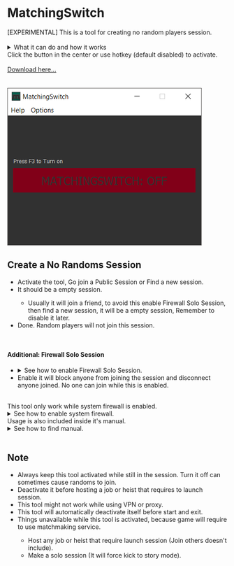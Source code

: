 <h1>MatchingSwitch</h1>
[EXPERIMENTAL] This is a tool for creating no random players session.<br>
<br>
<details>
  <summary>What it can do and how it works</summary>
  <br>
  <ul>
    <li>Random players will join the session because it's connected to a game server for matchmaking.</li>
    <li>This tool can block that server, Make it stop matching randoms into the session.</li>
    <li>This is how it create a Public Session that friends or crew members are free to join and random players won't start to join.</li>
  </ul>
</details>
Click the button in the center or use hotkey (default disabled) to activate.<br>
<br>
<a href="https://raw.githubusercontent.com/Barracuda10/MatchmakingSwitch/master/MatchmakingSwitch/x64/Release/MatchingSwitch.exe"><ins>Download here...</ins></a><br>
<br>
<br>
<img src="https://github.com/Barracuda10/others/blob/master/MatchmakingSwitch/matchmakingswitch.png"><br>
<!--<a href="https://www.virustotal.com/gui/file/3c5d6335c52a2333999e3b0c711977bf60850a8da0bfd1217358f98409f97d5a/detection" target="_blank"><ins>See virus scan result</ins></a><br>-->
<h2>Create a No Randoms Session</h2>
<ul>
  <li>Activate the tool, Go join a Public Session or Find a new session.</li>
  <li>It should be a empty session.</li>
  <ul>
    <li>Usually it will join a friend, to avoid this enable <!--<a href="/README.md#firewall-solo-session">-->Firewall Solo Session<!--</a>-->, then find a new session, it will be a empty session, Remember to disable it later.</li>
  </ul>
  <li>Done. Random players will not join this session.</li>
</ul>
<br>
<h4>Additional: Firewall Solo Session</h4>
<ul>
  <li>
    <details>
      <summary>See how to enable Firewall Solo Session.</summary>
      <img src="https://raw.githubusercontent.com/Barracuda10/others/master/MatchmakingSwitch/matchmakingswitch_firewallsolosession.png" width=267 height=216><br>
    </details>
  </li>
  <li>Enable it will block anyone from joining the session and disconnect anyone joined. No one can join while this is enabled.</li>
</ul>
<br>
This tool only work while system firewall is enabled.
<details>
  <summary>See how to enable system firewall.</summary>
  <ul>
    <li>Choose Open Firewall Settings.<br>
      <img src="https://raw.githubusercontent.com/Barracuda10/others/master/MatchmakingSwitch/matchmakingswitch_help_3.png" width=267 height=216>
    </li>
    <li>Choose Turn Windows Defender Firewall on or off.<br>
      <img src="https://raw.githubusercontent.com/Barracuda10/others/master/NetDisconnector/netdisconnector_fw.png" width=267 height=216><br><br>
    </li>
    <li>Turn both network settings to on (If know which network profile is using, just only turn the currently using one on).
      <img src="https://raw.githubusercontent.com/Barracuda10/others/master/NetDisconnector/netdisconnector_fw_on.png" width=267 height=216><br><br>
    </li>
</details>
Usage is also included inside it's manual.
<details>
  <summary>See how to find manual.</summary>
  <img src="https://github.com/Barracuda10/others/blob/master/MatchmakingSwitch/matchmakingswitch_manual.png" width=267 height=216>
</details>
<br>
<h2>Note</h2>
<ul>
  <li>Always keep this tool activated while still in the session. Turn it off can sometimes cause randoms to join.</li>
  <li>Deactivate it before hosting a job or heist that requires to launch session.</li>
  <li>This tool might not work while using VPN or proxy.</li>
  <li>This tool will automatically deactivate itself before start and exit.</li>
  <!--<li><details>
      <summary>About different modes</summary>
  <li>This program default using Mode 1 and it need system firewall enabled, <br>If can not enable system firewall, Use Mode 2 instead. Mode 2 may require run as administrator.<br>
    <details>
      <summary>See how to run as administrator</summary>
      <br>
      &nbsp;&nbsp;-&nbsp;&nbsp;Right click GTANoRandoms.exe, choose Properties, then choose Compatibility tab,<br>
      &nbsp;&nbsp;-&nbsp;&nbsp;Check this option showed below.<br>
      <br>
      <img src="https://github.com/Barracuda10/others/blob/master/MatchmakingSwitch/administrator.png"><br>
    </details>
  </li>
  <li>If using Mode 2, did correct steps but randoms still join while this tool is activate, please do this:<br>
    <details>
      <summary>See how to fix it</summary>
      <br>
      &nbsp;&nbsp;-&nbsp;&nbsp;Click Options->Edit Hosts File, it will pop up a text file.<br>
      &nbsp;&nbsp;-&nbsp;&nbsp;Then check codes in that text file look exactly same to the following codes in picture showed below.<br>
      <img src="https://github.com/Barracuda10/others/blob/master/MatchmakingSwitch/hosts_enabled.png"><br><br>
      &nbsp;&nbsp;-&nbsp;&nbsp;Find and verify this code: "127.0.0.1 mm-gta5-prod.ros.rockstargames.com".<br>-->
      <!--&nbsp;&nbsp;-&nbsp;&nbsp;Make sure there is no "#" in front of it, if there is, delete all the "#" sign in the line contain "127.0.0.1 mm-gta5-prod.ros.rockstargames.com".<br>-->
      <!--&nbsp;&nbsp;-&nbsp;&nbsp;<!--Or just simply--><!--Delete the entire line contain "127.0.0.1 mm-gta5-prod.ros.rockstargames.com" and save, then restart this program. It will automatically add a new one when starting it<br>
      <br>
    </details>
  </li>
  <li>If using Mode 2, It will modified the network setting file showed below.<br>
    <details>
      <summary>Click to see file will be modified by this tool</summary>
      &nbsp;&nbsp;-&nbsp;&nbsp;Hosts&nbsp;&nbsp[PATH]%WINDIR%\system32\drivers\etc\hosts<br>
    </details>
  </li>
  <li>Recommand use default mode Mode 1.</li>
  </details></li>
  <li>This program is based on network so it won't modified game play or game files.</li>-->
  <li>Things unavailable while this tool is activated, because game will require to use matchmaking service.</li>
  <ul>
    <li>Host any job or heist that require launch session (Join others doesn't include).</li>
    <li>Make a solo session (It will force kick to story mode).</li>
    <!--<li><del>[PROVED AVAILABLE] Join friend through social club.</del></li>
    <li><del>[PROVED AVAILABLE] Find a new session.</del></li>
    <li><del>[PROVED AVAILABLE] Join online.</del></li>-->
  </ul>
</ul>
<br>
<!--2&nbsp;&nbsp;If turn matchmaking back on it will immidiately cause randoms to join sometimes, and even if turn it back off quickly<br>
Therefore it's better to never turn it back on until leave this session.<br>
<br>-->
<!--3&nbsp;&nbsp;If there is already more than 1 people in session and then go turn Matchmaking off, It usually still will cause randoms to join. So the best way to use this is turn it off while only 1 person in the session.<br>-->
<!--<br>
<h2>Advanced features:</h2>
This tool can also disable in game cloud services, make the game unable to connect to the game cloud servers, and it will prevent game to upload and save game progress.<br>
To disable Cloudservices, choose the option show below, it will change to CloudservicesSwitch.<br>
<br>
Just like MatchingSwitch, click red button or use hotkey (default disabled) to disable Cloudservices.<br>
Turn off Cloudservices can make the game temporarily unable to save game progress.<br>
To discard this unsaved game data disconnect internet and let the game kick to story mode.<br>
To upload and save this unsaved game data just turn it back on.<br>
<br>
Due to game default set cloudservices on, this program will automatically turn cloudservices back on when starting it and closing it.<br>
<br>
<br>
<img src="https://github.com/Barracuda10/others/blob/master/MatchmakingSwitch/matchmakingswitch_cloudservicesswitch.png"><br>
Change back to MatchingSwitch anytime through options in picture showed above.<br>
Also it will display each services state if it's On or Off in prompt labal.<br>-->
